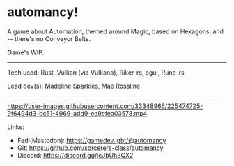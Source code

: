 # automancy!

A game about Automation, themed around Magic, based on Hexagons, and -- there's no Conveyor Belts.



Game's WIP.

---

Tech used: Rust, Vulkan (via Vulkano), Riker-rs, egui, Rune-rs

Lead dev(s): Madeline Sparkles, Mae Rosaline

---

https://user-images.githubusercontent.com/33348966/225474725-9f6494d3-bc51-4969-add9-ea9cfea03578.mp4

Links:

- Fedi(Mastodon): https://gamedev.lgbt/@automancy
- Git: https://github.com/sorcerers-class/automancy
- Discord: https://discord.gg/jcJbUh3QX2
